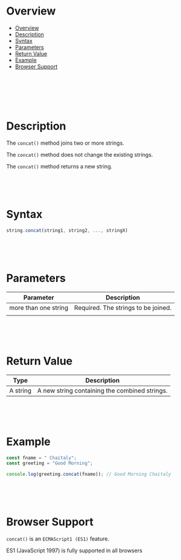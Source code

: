 # Overview

- [Overview](#overview)
- [Description](#description)
- [Syntax](#syntax)
- [Parameters](#parameters)
- [Return Value](#return-value)
- [Example](#example)
- [Browser Support](#browser-support)

&nbsp;

&nbsp;

&nbsp;


# Description

The `concat()` method joins two or more strings.

The `concat()` method does not change the existing strings.

The `concat()` method returns a new string.

&nbsp;

&nbsp;

# Syntax

```js
string.concat(string1, string2, ..., stringX)

```

&nbsp;

&nbsp;

# Parameters

| Parameter            | Description                         |
| -------------------- | ----------------------------------- |
| more than one string | Required. The strings to be joined. |
|                      |

&nbsp;

&nbsp;

# Return Value

| Type     | Description                                   |
| -------- | --------------------------------------------- |
| A string | A new string containing the combined strings. |

&nbsp;

&nbsp;

# Example

```js
const fname = " Chaitaly";
const greeting = "Good Morning";

console.log(greeting.concat(fname)); // Good Morning Chaitaly
```

&nbsp;

&nbsp;

# Browser Support

`concat()` is an `ECMAScript1 (ES1)` feature.

ES1 (JavaScript 1997) is fully supported in all browsers
